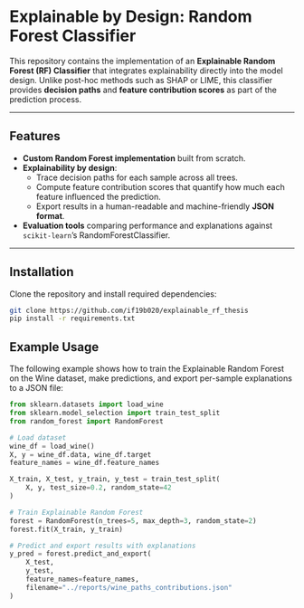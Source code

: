 # Explainable by Design: Random Forest Classifier

This repository contains the implementation of an **Explainable Random Forest (RF) Classifier** that integrates explainability directly into the model design. Unlike post-hoc methods such as SHAP or LIME, this classifier provides **decision paths** and **feature contribution scores** as part of the prediction process.

---

## Features
- **Custom Random Forest implementation** built from scratch.
- **Explainability by design**:
  - Trace decision paths for each sample across all trees.
  - Compute feature contribution scores that quantify how much each feature influenced the prediction.
  - Export results in a human-readable and machine-friendly **JSON format**.
- **Evaluation tools** comparing performance and explanations against `scikit-learn`’s RandomForestClassifier.

---

## Installation
Clone the repository and install required dependencies:
```bash
git clone https://github.com/if19b020/explainable_rf_thesis
pip install -r requirements.txt
```

## Example Usage
The following example shows how to train the Explainable Random Forest on the Wine dataset, make predictions, and export per-sample explanations to a JSON file:

```python
from sklearn.datasets import load_wine
from sklearn.model_selection import train_test_split
from random_forest import RandomForest

# Load dataset
wine_df = load_wine()
X, y = wine_df.data, wine_df.target
feature_names = wine_df.feature_names

X_train, X_test, y_train, y_test = train_test_split(
    X, y, test_size=0.2, random_state=42
)

# Train Explainable Random Forest
forest = RandomForest(n_trees=5, max_depth=3, random_state=2)
forest.fit(X_train, y_train)

# Predict and export results with explanations
y_pred = forest.predict_and_export(
    X_test, 
    y_test, 
    feature_names=feature_names, 
    filename="../reports/wine_paths_contributions.json"
)
```